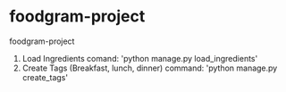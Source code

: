 # foodgram-project
foodgram-project

1. Load Ingredients comand: 'python manage.py load_ingredients'
2. Create Tags (Breakfast, lunch, dinner) command: 'python manage.py create_tags'